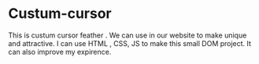 # Custum-cursor
 This is custum cursor  feather . We can use in our website to make unique and attractive. I can use HTML , CSS, JS to make this small DOM project. It can also improve my expirence. 
